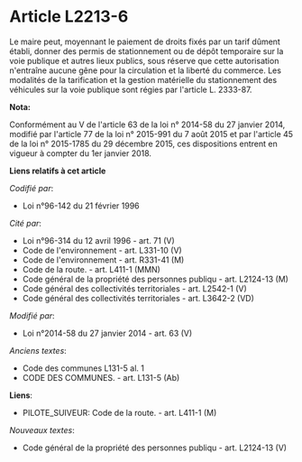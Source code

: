 # Article L2213-6

Le maire peut, moyennant le paiement de droits fixés par un tarif dûment établi, donner des permis de stationnement ou de
dépôt temporaire sur la voie publique et autres lieux publics, sous réserve que cette autorisation n'entraîne aucune gêne
pour la circulation et la liberté du commerce.  Les  modalités de la tarification et la gestion matérielle du stationnement
des véhicules sur la voie publique sont régies par l'article L. 2333-87.

**Nota:**

Conformément au V de l'article 63 de la loi n° 2014-58 du 27 janvier 2014, modifié par l'article 77 de la loi n° 2015-991 du
7 août 2015 et par l'article 45 de la loi n° 2015-1785 du 29 décembre 2015, ces dispositions entrent en vigueur à compter du
1er janvier 2018.

**Liens relatifs à cet article**

_Codifié par_:

  - Loi n°96-142 du 21 février 1996

_Cité par_:

  - Loi n°96-314 du 12 avril 1996 - art. 71 (V)
  - Code de l'environnement - art. L331-10 (V)
  - Code de l'environnement - art. R331-41 (M)
  - Code de la route. - art. L411-1 (MMN)
  - Code général de la propriété des personnes publiqu - art. L2124-13 (M)
  - Code général des collectivités territoriales - art. L2542-1 (V)
  - Code général des collectivités territoriales - art. L3642-2 (VD)

_Modifié par_:

  - Loi n°2014-58 du 27 janvier 2014 - art. 63 (V)

_Anciens textes_:

  - Code des communes L131-5 al. 1
  - CODE DES COMMUNES. - art. L131-5 (Ab)

**Liens**:

  - PILOTE_SUIVEUR: Code de la route. - art. L411-1 (M)

_Nouveaux textes_:

  - Code général de la propriété des personnes publiqu - art. L2124-13 (V)
